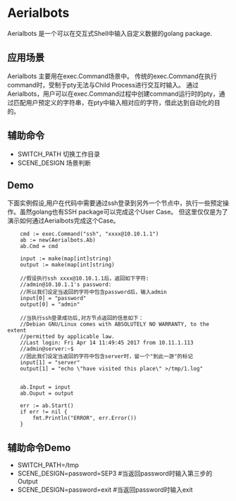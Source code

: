 # Aerialbots

Aerialbots 是一个可以在交互式Shell中输入自定义数据的golang package. 

## 应用场景

Aerialbots 主要用在exec.Command场景中。 传统的exec.Command在执行command时，受制于pty无法与Child Process进行交互时输入。 通过Aerialbots，用户可以在exec.Command过程中创建command运行时的pty，通过匹配用户预定义的字符串，在pty中输入相对应的字符，借此达到自动化的目的。

## 辅助命令

- SWITCH_PATH 切换工作目录
- SCENE_DESIGN 场景判断

## Demo

下面实例假设,用户在代码中需要通过ssh登录到另外一个节点中，执行一些预定操作。虽然golang也有SSH package可以完成这个User Case。 但这里仅仅是为了演示如何通过Aerialbots完成这个Case。
```
	cmd := exec.Command("ssh", "xxxx@10.10.1.1")
	ab := new(Aerialbots.Ab)
	ab.Cmd = cmd

	input := make(map[int]string)
	output := make(map[int]string)

	//假设执行ssh xxxx@10.10.1.1后，返回如下字符:
	//admin@10.10.1.1's password:
	//所以我们设定当返回的字符中包含password后，输入admin
	input[0] = "password" 
	output[0] = "admin"

	//当执行ssh登录成功后,对方节点返回的信息如下：
	//Debian GNU/Linux comes with ABSOLUTELY NO WARRANTY, to the extent
	//permitted by applicable law.
	//Last login: Fri Apr 14 11:49:45 2017 from 10.11.1.113
	//admin@server:~$
	//因此我们设定当返回的字符中包含server时，留一个"到此一游"的标记
	input[1] = "server"
	output[1] = "echo \"have visited this place\" >/tmp/1.log"

    
	ab.Input = input
	ab.Ouput = output

	err := ab.Start()
	if err != nil {
		fmt.Println("ERROR", err.Error())
	}
```

## 辅助命令Demo
- SWITCH_PATH=/tmp
- SCENE_DESIGN=password=SEP3 #当返回password时输入第三步的Output
- SCENE_DESIGN=password=exit #当返回password时输入exit